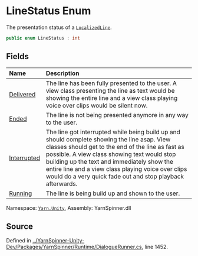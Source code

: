 # LineStatus Enum

The presentation status of a [`LocalizedLine`](/api/csharp/yarn.unity/localizedline.md).


```csharp
public enum LineStatus : int
```



## Fields
|Name|Description|
|:---|:---|
|[Delivered](/api/csharp/yarn.unity/linestatus.delivered.md)| The line has been fully presented to the user. A view class presenting the line as text would be showing the entire line and a view class playing voice over clips would be silent now. |
|[Ended](/api/csharp/yarn.unity/linestatus.ended.md)| The line is not being presented anymore in any way to the user. |
|[Interrupted](/api/csharp/yarn.unity/linestatus.interrupted.md)| The line got interrupted while being build up and should complete showing the line asap. View classes should get to the end of the line as fast as possible. A view class showing text would stop building up the text and immediately show the entire line and a view class playing voice over clips would do a very quick fade out and stop playback afterwards. |
|[Running](/api/csharp/yarn.unity/linestatus.running.md)| The line is being build up and shown to the user. |
<div class="class-metadata">

Namespace: [`Yarn.Unity`](/api/csharp/yarn.unity/README.md), Assembly: YarnSpinner.dll
</div>

## Source
Defined in [../YarnSpinner-Unity-Dev/Packages/YarnSpinner/Runtime/DialogueRunner.cs](https://github.com/YarnSpinnerTool/YarnSpinner-Unity//blob/develop/Runtime/DialogueRunner.cs#L1452), line 1452.
